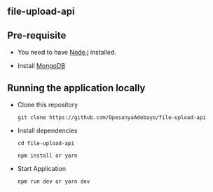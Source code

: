 ## file-upload-api

## Pre-requisite
 * You need to have [Node.j](https://nodejs.org/en/) installed.

 * Install [MongoDB](https://docs.mongodb.com/manual/installation/)

## Running the application locally
 * Clone this repository

    ```git clone https://github.com/OpesanyaAdebayo/file-upload-api```

 * Install dependencies

    ```cd file-upload-api```

    ```npm install or yarn```

 * Start Application
 
    ```npm run dev or yarn dev```